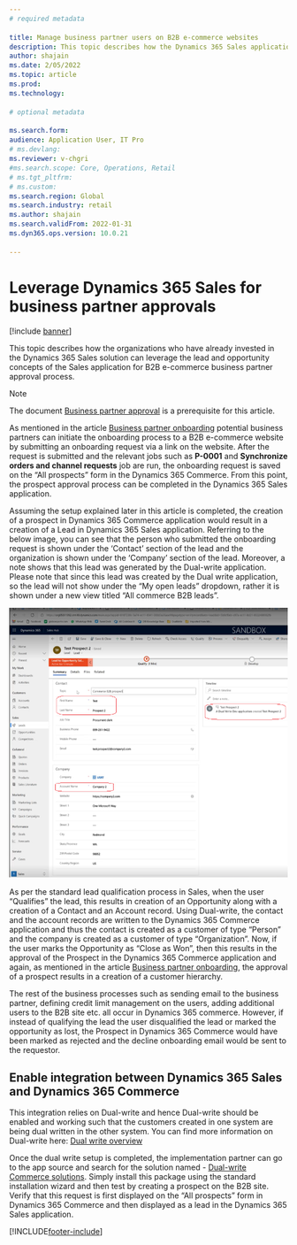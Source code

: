 ```yaml
---
# required metadata

title: Manage business partner users on B2B e-commerce websites
description: This topic describes how the Dynamics 365 Sales application can be leveraged for B2B e-commerce business partner approval process.
author: shajain
ms.date: 2/05/2022
ms.topic: article
ms.prod: 
ms.technology:

# optional metadata

ms.search.form:
audience: Application User, IT Pro
# ms.devlang: 
ms.reviewer: v-chgri
#ms.search.scope: Core, Operations, Retail
# ms.tgt_pltfrm: 
# ms.custom: 
ms.search.region: Global
ms.search.industry: retail
ms.author: shajain
ms.search.validFrom: 2022-01-31
ms.dyn365.ops.version: 10.0.21

---
```


# Leverage Dynamics 365 Sales for business partner approvals

[!include [banner](../../includes/banner.md)]

This topic describes how the organizations who have already invested in the Dynamics 365 Sales solution can leverage the lead and opportunity concepts of the Sales application for B2B e-commerce business partner approval process.

> [!NOTE]
> The document [Business partner approval](https://docs.microsoft.com/en-us/dynamics365/commerce/b2b/manage-b2b-users) is a prerequisite for this article.
 
As mentioned in the article [Business partner onboarding]( https://docs.microsoft.com/en-us/dynamics365/commerce/b2b/manage-b2b-users) potential business partners can initiate the onboarding process to a B2B e-commerce website by submitting an onboarding request via a link on the website. After the request is submitted and the relevant jobs such as **P-0001** and **Synchronize orders and channel requests**  job are run, the onboarding request is saved on the “All prospects” form in the Dynamics 365 Commerce. From this point, the prospect approval process can be completed in the Dynamics 365 Sales application. 

Assuming the setup explained later in this article is completed, the creation of a prospect in Dynamics 365 Commerce application would result in a creation of a Lead in Dynamics 365 Sales application. Referring to the below image, you can see that the person who submitted the onboarding request is shown under the ‘Contact’ section of the lead and the organization is shown under the ‘Company’ section of the lead. Moreover, a note shows that this lead was generated by the Dual-write application. Please note that since this lead was created by the Dual write application, so the lead will not show under the “My open leads” dropdown, rather it is shown under a new view titled “All commerce B2B leads”.

![Lead creation in Sales application](/articles/commerce/media/LeadInSales.png "Lead creation in Sales application")

As per the standard lead qualification process in Sales, when the user “Qualifies” the lead, this results in creation of an Opportunity along with a creation of a Contact and an Account record. Using Dual-write, the contact and the account records are written to the Dynamics 365 Commerce application and thus the contact is created as a customer of type “Person” and the company is created as a customer of type “Organization”. Now, if the user marks the Opportunity as “Close as Won”, then this results in the approval of the Prospect in the Dynamics 365 Commerce application and again, as mentioned in the article [Business partner onboarding](https://docs.microsoft.com/en-us/dynamics365/commerce/b2b/manage-b2b-users), the approval of a prospect results in a creation of a customer hierarchy. 

The rest of the business processes such as sending email to the business partner, defining credit limit management on the users, adding additional users to the B2B site etc. all occur in Dynamics 365 commerce. However, if instead of qualifying the lead the user disqualified the lead or marked the opportunity as lost, the Prospect in Dynamics 365 Commerce would have been marked as rejected and the decline onboarding email would be sent to the requestor.

## Enable integration between Dynamics 365 Sales and Dynamics 365 Commerce

This integration relies on Dual-write and hence Dual-write should be enabled and working such that the customers created in one system are being dual written in the other system. You can find more information on Dual-write here: [Dual write overview](https://docs.microsoft.com/en-us/dynamics365/fin-ops-core/dev-itpro/data-entities/dual-write/dual-write-overview)

Once the dual write setup is completed, the implementation partner can go to the app source and search for the solution named - [Dual-write Commerce solutions](https://partner.microsoft.com/en-us/dashboard/commercial-marketplace/offers/7ca1d8c9-dc79-4cb7-a82e-8dc96a25acca/overview). Simply install this package using the standard installation wizard and then test by creating a prospect on the B2B site. Verify that this request is first displayed on the “All prospects” form in Dynamics 365 Commerce and then displayed as a lead in the Dynamics 365 Sales application.

[!INCLUDE[footer-include](../../includes/footer-banner.md)]
